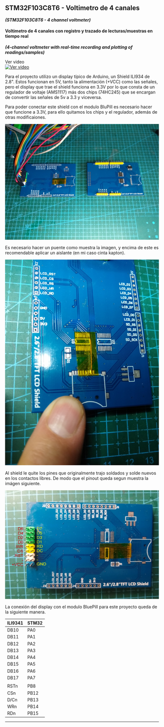 ## STM32F103C8T6 - Voltimetro de 4 canales
***(STM32F103C8T6 - 4 channel voltmeter)***
#### Voltimetro de 4 canales con registro y trazado de lecturas/muestras en tiempo real
***(4-channel voltmeter with real-time recording and plotting of readings/samples)***

Ver video  
[![Ver video](https://img.youtube.com/vi/DioO7w2Ja70/0.jpg)](https://www.youtube.com/watch?v=DioO7w2Ja70)

Para el proyecto utilizo un display típico de Arduino, un Shield ILI934 de 2.8". Estos funcionan en 5V, tanto la alimentación (+VCC) como las señales, pero el display que trae el shield funciona en 3.3V por lo que consta de un regulador de voltaje (AMS1117) más dos chips (74HC245) que se encargan de convertir las señales de 5v a 3.3 y viceversa.

Para poder conectar este shield con el modulo BluPill es necesario hacer que funcione a 3.3V, para ello quitamos los chips y el regulador, además de otras modificaiones.

![](https://github.com/Arturrito63/4Channel-DVM/blob/main/Documents/Display%20ILI9341%20ante%20y%20despues.jpg)

Es necesario hacer un puente como muestra la imagen, y encima de este es recomendable aplicar un aislante (en mi caso cinta kapton).

![](https://github.com/Arturrito63/4Channel-DVM/blob/main/Documents/ILI9341%203V3%20reset%20jumper.jpg)

Al shield le quite los pines que originalmente trajo soldados y solde nuevos en los contactos libres. De modo que el pinout queda segun muestra la imágen siguiente.

![](https://github.com/Arturrito63/4Channel-DVM/blob/main/Documents/ILI934%203V3%20pinout.jpg) 


La conexión del display con el modulo BluePill para este proyecto queda de la siguiente manera.
 
| ILI9341 | STM32 |
| ------------ | ------------ |
|  DB10 | PA0  |
|  DB11 | PA1  |
|  DB12 | PA2  |
|  DB13 | PA3  |
|  DB14 | PA4  |
|  DB15 | PA5  |
|  DB16 | PA6  |
|  DB17 | PA7  |
|   |   |
|  RSTn | PB8  |
|  CSn | PB12  |
|  D/Cn | PB13  |
|  WRn | PB14  |
|  RDn | PB15  |

------------

